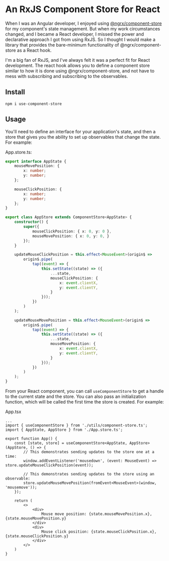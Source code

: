 # An RxJS Component Store for React

When I was an Angular developer, I enjoyed using [@ngrx/component-store](https://ngrx.io/guide/component-store) for my component's state management. But when my work circumstances changed, and I became a React developer, I missed the power and declarative approach I got from using RxJS. So I thought I would make a library that provides the bare-minimum functionality of @ngrx/component-store as a React hook.

I'm a big fan of RxJS, and I've always felt it was a perfect fit for React development. The react hook allows you to define a component store similar to how it is done using @ngrx/component-store, and not have to mess with subscribing and subscribing to the observables.



## Install

```
npm i use-component-store
```



## Usage



You'll need to define an interface for your application's state, and then a store that gives you the ability to set up observables that change the state. For example:



App.store.ts:

```ts
export interface AppState {
    mouseMovePosition: {
        x: number;
        y: number;
    };

    mouseClickPosition: {
        x: number;
        y: number;
    };
}

export class AppStore extends ComponentStore<AppState> {
    constructor() {
        super({
            mouseClickPosition: { x: 0, y: 0 },
            mouseMovePosition: { x: 0, y: 0, }
        });
    }

    updateMouseClickPosition = this.effect<MouseEvent>(origin$ =>
        origin$.pipe(
            tap((event) => {
                this.setState((state) => ({
                    ...state,
                    mouseClickPosition: {
                        x: event.clientX,
                        y: event.clientY,
                    }
                }));
            })
        )
    );

    updateMouseMovePosition = this.effect<MouseEvent>(origin$ =>
        origin$.pipe(
            tap((event) => {
                this.setState((state) => ({
                    ...state,
                    mouseMovePosition: {
                        x: event.clientX,
                        y: event.clientY,
                    }
                }));
            })
        )
    );
}
```



From your React component, you can call `useComponentStore` to get a handle to the current state and the store. You can also pass an initialization function, which will be called the first time the store is created. For example:



App.tsx

```tsx
...
import { useComponentStore } from './utils/component-store.ts';
import { AppState, AppStore } from './App.store.ts';

export function App() {
    const [state, store] = useComponentStore<AppState, AppStore>(AppStore, () => {
        // This demonstrates sending updates to the store one at a time:
        window.addEventListener('mousedown', (event: MouseEvent) => store.updateMouseClickPosition(event));

        // This demonstrates sending updates to the store using an observable:
        store.updateMouseMovePosition(fromEvent<MouseEvent>(window, 'mousemove'));
    });

    return (
        <>
            <div>
                Mouse move position: {state.mouseMovePosition.x}, {state.mouseMovePosition.y}
            </div>
            <div>
                Mouse click position: {state.mouseClickPosition.x}, {state.mouseClickPosition.y}
            </div>
        </>
    )
}
```

